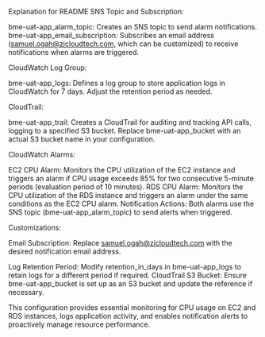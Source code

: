 Explanation for README
SNS Topic and Subscription:

bme-uat-app_alarm_topic: Creates an SNS topic to send alarm notifications.
bme-uat-app_email_subscription: Subscribes an email address (samuel.ogah@zicloudtech.com, which can be customized) to receive notifications when alarms are triggered.

CloudWatch Log Group:

bme-uat-app_logs: Defines a log group to store application logs in CloudWatch for 7 days. Adjust the retention period as needed.

CloudTrail:

bme-uat-app_trail: Creates a CloudTrail for auditing and tracking API calls, logging to a specified S3 bucket. Replace bme-uat-app_bucket with an actual S3 bucket name in your configuration.

CloudWatch Alarms:

EC2 CPU Alarm: Monitors the CPU utilization of the EC2 instance and triggers an alarm if CPU usage exceeds 85% for two consecutive 5-minute periods (evaluation period of 10 minutes).
RDS CPU Alarm: Monitors the CPU utilization of the RDS instance and triggers an alarm under the same conditions as the EC2 CPU alarm.
Notification Actions: Both alarms use the SNS topic (bme-uat-app_alarm_topic) to send alerts when triggered.

Customizations:

Email Subscription: Replace samuel.ogah@zicloudtech.com with the desired notification email address.

Log Retention Period: Modify retention_in_days in bme-uat-app_logs to retain logs for a different period if required.
CloudTrail S3 Bucket: Ensure bme-uat-app_bucket is set up as an S3 bucket and update the reference if necessary.

This configuration provides essential monitoring for CPU usage on EC2 and RDS instances, logs application activity, and enables notification alerts to proactively manage resource performance.